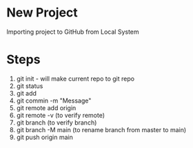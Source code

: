 # New Project

Importing project to GitHub from Local System

# Steps

1. git init - will make current repo to git repo
2. git status
3. git add
4. git commin -m "Message"
5. git remote add origin <Link>
6. git remote -v (to verify remote)
7. git branch (to verify branch)
8. git branch -M main (to rename branch from master to main)
9. git push origin main
